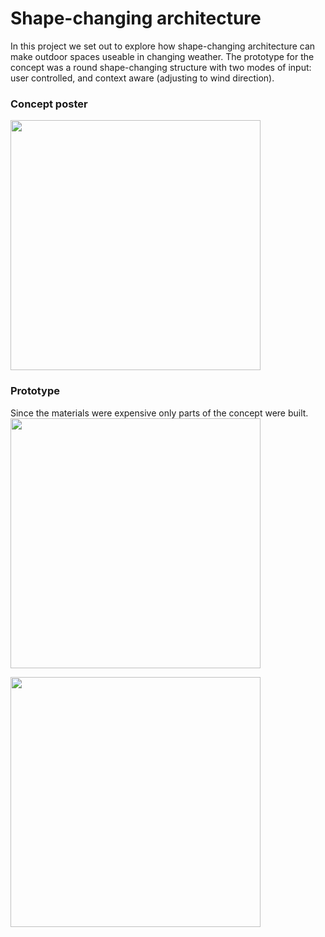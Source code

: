 # Shape-changing architecture 
In this project we set out to explore how shape-changing architecture can make outdoor spaces useable in changing weather. The prototype for the concept was a round shape-changing structure with two modes of input: user controlled, and context aware (adjusting to wind direction).  

### Concept poster
<img width="400" src="https://user-images.githubusercontent.com/15377936/147346465-dbdae8ec-71a5-4e33-a666-64adfc712bcb.jpg">

### Prototype
Since the materials were expensive only parts of the concept were built.  
<img width="400" src="https://github.com/nordstroem92/Old-Projects/blob/master/Bachelor/milj%C3%B8billede_2.jpg">

<img width="400" src="https://github.com/nordstroem92/Old-Projects/blob/master/Bachelor/milj%C3%B8billede_3.jpg">
